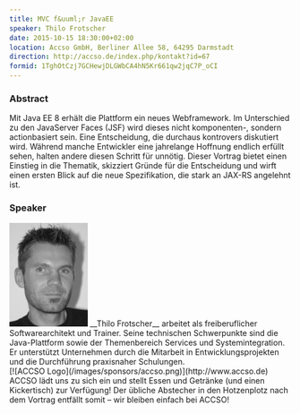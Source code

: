 ```yaml
---
title: MVC f&uuml;r JavaEE
speaker: Thilo Frotscher
date: 2015-10-15 18:30:00+02:00
location: Accso GmbH, Berliner Allee 58, 64295 Darmstadt
direction: http://accso.de/index.php/kontakt?id=67
formid: 1TghOtCzj7GCHewjDLGWbCA4hN5Kr661qw2jqC7P_oCI
---
```


### Abstract

Mit Java EE 8 erhält die Plattform ein neues Webframework. Im Unterschied zu den JavaServer Faces (JSF) wird dieses nicht komponenten-, sondern actionbasiert sein. Eine Entscheidung, die durchaus kontrovers diskutiert wird. Während manche Entwickler eine jahrelange Hoffnung endlich erfüllt sehen, halten andere diesen Schritt für unnötig. Dieser Vortrag bietet einen Einstieg in die Thematik, skizziert Gründe für die Entscheidung und wirft einen ersten Blick auf die neue Spezifikation, die stark an JAX-RS angelehnt ist.

### Speaker

<img src="/images/speaker/thilo_frotscher.jpg" class="speakerpic"/>
__Thilo Frotscher__ arbeitet als freiberuflicher Softwarearchitekt und Trainer. Seine technischen Schwerpunkte sind die Java-Plattform sowie der Themenbereich Services und Systemintegration. Er unterstützt Unternehmen durch die Mitarbeit in Entwicklungsprojekten und die Durchführung praxisnaher Schulungen.

<div style="clear: both;"></div>
[![ACCSO Logo](/images/sponsors/accso.png)](http://www.accso.de)
ACCSO lädt uns zu sich ein und stellt Essen und Getränke (und einen Kickertisch) zur Verfügung! Der übliche Abstecher in den Hotzenplotz nach dem Vortrag entfällt somit – wir bleiben einfach bei ACCSO!
